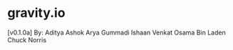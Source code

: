 # gravity.io
[v0.1.0a]
By:
    Aditya Ashok
    Arya Gummadi
    Ishaan Venkat
    Osama Bin Laden
    Chuck Norris